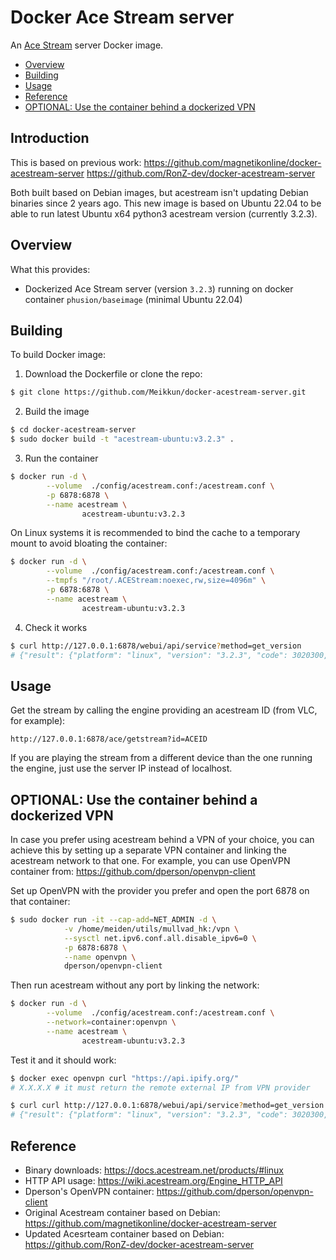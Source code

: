 # Docker Ace Stream server

An [Ace Stream](http://www.acestream.org/) server Docker image.

- [Overview](#overview)
- [Building](#building)
- [Usage](#usage)
- [Reference](#reference)
- [OPTIONAL: Use the container behind a dockerized VPN](#optional-use-the-container-behind-a-dockerized-vpn)

## Introduction

This is based on previous work:
https://github.com/magnetikonline/docker-acestream-server
https://github.com/RonZ-dev/docker-acestream-server

Both built based on Debian images, but acestream isn't updating Debian binaries since 2 years ago.
This new image is based on Ubuntu 22.04 to be able to run latest Ubuntu x64 python3 acestream version (currently 3.2.3).

## Overview

What this provides:

- Dockerized Ace Stream server (version `3.2.3`) running on docker container `phusion/baseimage` (minimal Ubuntu 22.04)

## Building

To build Docker image:

1. Download the Dockerfile or clone the repo:

```sh
$ git clone https://github.com/Meikkun/docker-acestream-server.git
```

2. Build the image

```sh
$ cd docker-acestream-server
$ sudo docker build -t "acestream-ubuntu:v3.2.3" .
```

3. Run the container

```sh
$ docker run -d \
        --volume  ./config/acestream.conf:/acestream.conf \
		-p 6878:6878 \
        --name acestream \
                acestream-ubuntu:v3.2.3
```

On Linux systems it is recommended to bind the cache to a temporary mount to avoid bloating the container:
```sh
$ docker run -d \
        --volume  ./config/acestream.conf:/acestream.conf \
		--tmpfs "/root/.ACEStream:noexec,rw,size=4096m" \
		-p 6878:6878 \
        --name acestream \
                acestream-ubuntu:v3.2.3
```

4. Check it works

```sh
$ curl http://127.0.0.1:6878/webui/api/service?method=get_version
# {"result": {"platform": "linux", "version": "3.2.3", "code": 3020300, "websocket_port": 42865}, "error": null}
```

## Usage

Get the stream by calling the engine providing an acestream ID (from VLC, for example):

```
http://127.0.0.1:6878/ace/getstream?id=ACEID
```

If you are playing the stream from a different device than the one running the engine, just use the server IP instead of localhost.

## OPTIONAL: Use the container behind a dockerized VPN

In case you prefer using acestream behind a VPN of your choice, you can achieve this by setting up a separate VPN container and linking the acestream network to that one.
For example, you can use OpenVPN container from: https://github.com/dperson/openvpn-client

Set up OpenVPN with the provider you prefer and open the port 6878 on that container:

```sh
$ sudo docker run -it --cap-add=NET_ADMIN -d \
            -v /home/meiden/utils/mullvad_hk:/vpn \
            --sysctl net.ipv6.conf.all.disable_ipv6=0 \
            -p 6878:6878 \
            --name openvpn \
            dperson/openvpn-client
```
Then run acestream without any port by linking the network:

```sh
$ docker run -d \
        --volume  ./config/acestream.conf:/acestream.conf \
		--network=container:openvpn \
        --name acestream \
                acestream-ubuntu:v3.2.3
```

Test it and it should work:

```sh
$ docker exec openvpn curl "https://api.ipify.org/"
# X.X.X.X # it must return the remote external IP from VPN provider
```

```sh
$ curl curl http://127.0.0.1:6878/webui/api/service?method=get_version
# {"result": {"platform": "linux", "version": "3.2.3", "code": 3020300, "websocket_port": 42865}, "error": null}
```

## Reference

- Binary downloads: https://docs.acestream.net/products/#linux
- HTTP API usage: https://wiki.acestream.org/Engine_HTTP_API
- Dperson's OpenVPN container: https://github.com/dperson/openvpn-client
- Original Acestream container based on Debian: https://github.com/magnetikonline/docker-acestream-server
- Updated Acesrteam container based on Debian: https://github.com/RonZ-dev/docker-acestream-server
